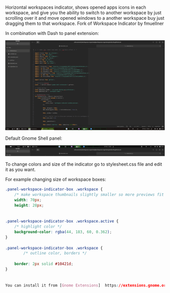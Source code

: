 Horizontal workspaces indicator, shows opened apps icons in each workspace, 
and give you the ability to switch to another workspace by just scrolling over it and 
move opened windows  to a another workspace buy just dragging them to that workspace. 
Fork of Workspace Indicator by fmuellner

In combination with Dash to panel extension:

<p align="center">
  <img src="https://github.com/giantturtle/workspaces-organizer-workspaces-organizer.giantturtle.github.com/blob/master/Screenshot%20from%202025-10-29%2018-26-50.png" alt="Screenshot">
</p>

Default Gnome Shell panel:
<p align="center">
  <img src="https://github.com/giantturtle/workspaces-organizer-workspaces-organizer.giantturtle.github.com/blob/master/Screenshot%20from%202025-10-29%2018-28-23.png" alt="Screenshot Extension settings">
</p>


To change colors and size of the indicator go to stylesheet.css file and edit it as you want.

For example changing size of workspace boxes:

```css
.panel-workspace-indicator-box .workspace {
    /* make workspace thumbnails slightly smaller so more previews fit */
    width: 70px;
    height: 28px;


.panel-workspace-indicator-box .workspace.active {
    /* highlight color */
	background-color: rgba(44, 183, 60, 0.362);
}

.panel-workspace-indicator-box .workspace {
        /* outline color, borders */

	border: 2px solid #10421d;
}


You can install it from [Gnome Extensions]  https://extensions.gnome.org/extension/8751/workspaces-organizer/